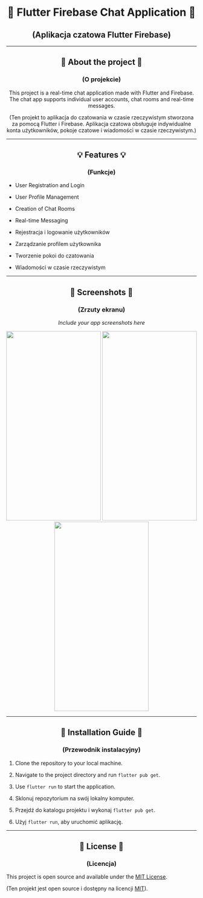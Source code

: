 <h1 align="center">🌟 Flutter Firebase Chat Application 🌟</h1>
<h2 align="center">(Aplikacja czatowa Flutter Firebase)</h2>

---

<h2 align="center">🚀 About the project 🚀</h2>
<h3 align="center">(O projekcie)</h3>

<div align="center">
This project is a real-time chat application made with Flutter and Firebase. The chat app supports individual user accounts, chat rooms and real-time messages.

(Ten projekt to aplikacja do czatowania w czasie rzeczywistym stworzona za pomocą Flutter i Firebase. Aplikacja czatowa obsługuje indywidualne konta użytkowników, pokoje czatowe i wiadomości w czasie rzeczywistym.)
</div>

---

<h2 align="center">💡 Features 💡</h2>
<h3 align="center">(Funkcje)</h3>

- User Registration and Login
- User Profile Management
- Creation of Chat Rooms
- Real-time Messaging

- Rejestracja i logowanie użytkowników
- Zarządzanie profilem użytkownika
- Tworzenie pokoi do czatowania
- Wiadomości w czasie rzeczywistym

---

<h2 align="center">📱 Screenshots 📱</h2>
<h3 align="center">(Zrzuty ekranu)</h3>

<p align="center">
<i>Include your app screenshots here</i>
<br>
<i>
<p align="center">
<img src="https://github.com/blaszkaaa/chat_2/assets/58654924/9b60fe7f-e067-4b4c-b8e2-9fac681d7c29" width="250" height="500" />
<img src="https://github.com/blaszkaaa/chat_2/assets/58654924/b7d196bb-c0fc-42c8-8456-65f89ffb206e" width="250" height="500" />
<img src="https://github.com/blaszkaaa/chat_2/assets/58654924/d8e33cc7-3d3e-4618-b615-910466a6c992" width="250" height="500" />
</p>
</i>
</p>

---

<h2 align="center">🔧 Installation Guide 🔧</h2>
<h3 align="center">(Przewodnik instalacyjny)</h3>

1. Clone the repository to your local machine.
2. Navigate to the project directory and run `flutter pub get`.
3. Use `flutter run` to start the application.

1. Sklonuj repozytorium na swój lokalny komputer.
2. Przejdź do katalogu projektu i wykonaj `flutter pub get`.
3. Użyj `flutter run`, aby uruchomić aplikację.

---

<h2 align="center">📜 License 📜</h2>
<h3 align="center">(Licencja)</h3>

This project is open source and available under the [MIT License](LICENSE).

(Ten projekt jest open source i dostępny na licencji [MIT](LICENSE)).
